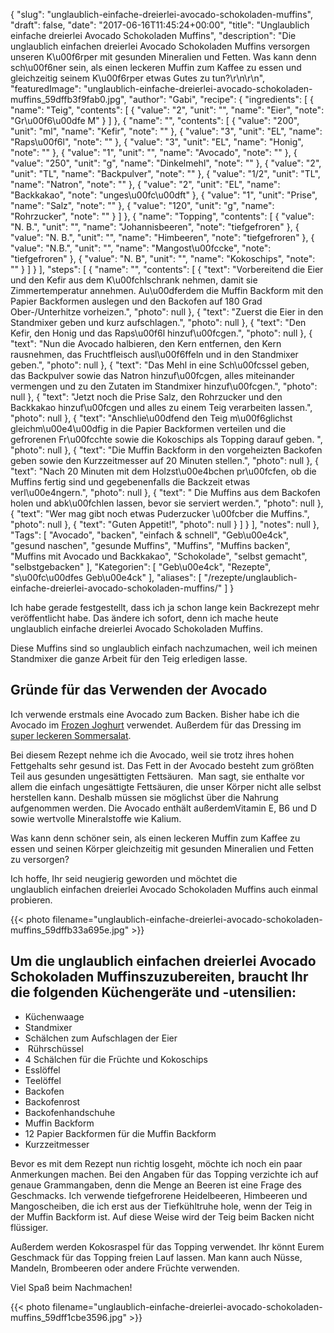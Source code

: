{
    "slug": "unglaublich-einfache-dreierlei-avocado-schokoladen-muffins",
    "draft": false,
    "date": "2017-06-16T11:45:24+00:00",
    "title": "Unglaublich einfache dreierlei Avocado Schokoladen Muffins",
    "description": "Die unglaublich einfachen dreierlei Avocado Schokoladen Muffins versorgen unseren K\u00f6rper mit gesunden Mineralien und Fetten.  Was kann denn sch\u00f6ner sein, als einen leckeren Muffin zum Kaffee zu essen und gleichzeitig seinem K\u00f6rper etwas Gutes zu tun?\r\n\r\n",
    "featuredImage": "unglaublich-einfache-dreierlei-avocado-schokoladen-muffins_59dffb3f9fab0.jpg",
    "author": "Gabi",
    "recipe": {
        "ingredients": [
            {
                "name": "Teig",
                "contents": [
                    {
                        "value": "2",
                        "unit": "",
                        "name": "Eier",
                        "note": "Gr\u00f6\u00dfe M"
                    }
                ]
            },
            {
                "name": "",
                "contents": [
                    {
                        "value": "200",
                        "unit": "ml",
                        "name": "Kefir",
                        "note": ""
                    },
                    {
                        "value": "3",
                        "unit": "EL",
                        "name": "Raps\u00f6l",
                        "note": ""
                    },
                    {
                        "value": "3",
                        "unit": "EL",
                        "name": "Honig",
                        "note": ""
                    },
                    {
                        "value": "1",
                        "unit": "",
                        "name": "Avocado",
                        "note": ""
                    },
                    {
                        "value": "250",
                        "unit": "g",
                        "name": "Dinkelmehl",
                        "note": ""
                    },
                    {
                        "value": "2",
                        "unit": "TL",
                        "name": "Backpulver",
                        "note": ""
                    },
                    {
                        "value": "1\/2",
                        "unit": "TL",
                        "name": "Natron",
                        "note": ""
                    },
                    {
                        "value": "2",
                        "unit": "EL",
                        "name": "Backkakao",
                        "note": "unges\u00fc\u00dft"
                    },
                    {
                        "value": "1",
                        "unit": "Prise",
                        "name": "Salz",
                        "note": ""
                    },
                    {
                        "value": "120",
                        "unit": "g",
                        "name": "Rohrzucker",
                        "note": ""
                    }
                ]
            },
            {
                "name": "Topping",
                "contents": [
                    {
                        "value": "N. B.",
                        "unit": "",
                        "name": "Johannisbeeren",
                        "note": "tiefgefroren"
                    },
                    {
                        "value": "N. B.",
                        "unit": "",
                        "name": "Himbeeren",
                        "note": "tiefgefroren"
                    },
                    {
                        "value": "N.B.",
                        "unit": "",
                        "name": "Mangost\u00fccke",
                        "note": "tiefgefroren"
                    },
                    {
                        "value": "N. B",
                        "unit": "",
                        "name": "Kokoschips",
                        "note": ""
                    }
                ]
            }
        ],
        "steps": [
            {
                "name": "",
                "contents": [
                    {
                        "text": "Vorbereitend die Eier und den Kefir aus dem K\u00fchlschrank nehmen, damit sie Zimmertemperatur annehmen. Au\u00dferdem die Muffin Backform mit den Papier Backformen auslegen und den Backofen auf 180 Grad Ober-\/Unterhitze vorheizen.",
                        "photo": null
                    },
                    {
                        "text": "Zuerst die Eier in den Standmixer geben und kurz aufschlagen.",
                        "photo": null
                    },
                    {
                        "text": "Den Kefir,  den Honig und das Raps\u00f6l hinzuf\u00fcgen.",
                        "photo": null
                    },
                    {
                        "text": "Nun die Avocado halbieren, den Kern entfernen, den Kern rausnehmen, das Fruchtfleisch ausl\u00f6ffeln und in den Standmixer geben.",
                        "photo": null
                    },
                    {
                        "text": "Das Mehl in eine Sch\u00fcssel geben, das Backpulver sowie das Natron hinzuf\u00fcgen, alles miteinander vermengen und zu den Zutaten im Standmixer hinzuf\u00fcgen.",
                        "photo": null
                    },
                    {
                        "text": "Jetzt noch die Prise Salz, den Rohrzucker und den Backkakao hinzuf\u00fcgen und alles zu einem Teig verarbeiten lassen.",
                        "photo": null
                    },
                    {
                        "text": "Anschlie\u00dfend den Teig m\u00f6glichst gleichm\u00e4\u00dfig in die Papier Backformen verteilen und die gefrorenen Fr\u00fcchte sowie die Kokoschips als Topping darauf geben. ",
                        "photo": null
                    },
                    {
                        "text": "Die Muffin Backform in den vorgeheizten Backofen geben sowie den Kurzzeitmesser auf 20 Minuten stellen.",
                        "photo": null
                    },
                    {
                        "text": "Nach 20 Minuten mit dem Holzst\u00e4bchen pr\u00fcfen, ob die Muffins fertig sind und gegebenenfalls die Backzeit etwas verl\u00e4ngern.",
                        "photo": null
                    },
                    {
                        "text": " Die Muffins aus dem Backofen holen und abk\u00fchlen lassen, bevor sie serviert werden.",
                        "photo": null
                    },
                    {
                        "text": "Wer mag gibt noch etwas Puderzucker \u00fcber die Muffins.",
                        "photo": null
                    },
                    {
                        "text": "Guten Appetit!",
                        "photo": null
                    }
                ]
            }
        ],
        "notes": null
    },
    "Tags": [
        "Avocado",
        "backen",
        "einfach &amp; schnell",
        "Geb\u00e4ck",
        "gesund naschen",
        "gesunde Muffins",
        "Muffins",
        "Muffins backen",
        "Muffins mit Avocado und Backkakao",
        "Schokolade",
        "selbst gemacht",
        "selbstgebacken"
    ],
    "Kategorien": [
        "Geb\u00e4ck",
        "Rezepte",
        "s\u00fc\u00dfes Geb\u00e4ck"
    ],
    "aliases": [
        "\/rezepte\/unglaublich-einfache-dreierlei-avocado-schokoladen-muffins\/"
    ]
}

Ich habe gerade festgestellt, dass ich ja schon lange kein Backrezept mehr veröffentlicht habe. Das ändere ich sofort, denn ich mache heute unglaublich einfache dreierlei Avocado Schokoladen Muffins.

Diese Muffins sind so unglaublich einfach nachzumachen, weil ich meinen Standmixer die ganze Arbeit für den Teig erledigen lasse.

 

## Gründe für das Verwenden der Avocado

 

Ich verwende erstmals eine Avocado zum Backen. Bisher habe ich die Avocado im [Frozen Joghurt][1] verwendet. Außerdem für das Dressing im [super leckeren Sommersalat][2].

Bei diesem Rezept nehme ich die Avocado, weil sie trotz ihres hohen Fettgehalts sehr gesund ist. Das Fett in der Avocado besteht zum größten Teil aus gesunden ungesättigten Fettsäuren.  Man sagt, sie enthalte vor allem die einfach ungesättigte Fettsäuren, die unser Körper nicht alle selbst herstellen kann. Deshalb müssen sie möglichst über die Nahrung aufgenommen werden. Die Avocado enthält außerdemVitamin E, B6 und D sowie wertvolle Mineralstoffe wie Kalium.

Was kann denn schöner sein, als einen leckeren Muffin zum Kaffee zu essen und seinen Körper gleichzeitig mit gesunden Mineralien und Fetten zu versorgen?

 

Ich hoffe, Ihr seid neugierig geworden und möchtet die unglaublich einfachen dreierlei Avocado Schokoladen Muffins auch einmal probieren.

 

{{< photo filename="unglaublich-einfache-dreierlei-avocado-schokoladen-muffins_59dffb33a695e.jpg" >}}

 

 

 

 

 

 

 

 

 

 

 

 

 

 

## 

## Um die unglaublich einfachen dreierlei Avocado Schokoladen Muffinszuzubereiten, braucht Ihr die folgenden Küchengeräte und -utensilien:

 * Küchenwaage
 * Standmixer
 * Schälchen zum Aufschlagen der Eier
 *  Rührschüssel
 * 4 Schälchen für die Früchte und Kokoschips
 * Esslöffel
 * Teelöffel
 * Backofen
 * Backofenrost
 * Backofenhandschuhe
 * Muffin Backform
 * 12 Papier Backformen für die Muffin Backform
 * Kurzzeitmesser

 

Bevor es mit dem Rezept nun richtig losgeht, möchte ich noch ein paar Anmerkungen machen. Bei den Angaben für das Topping verzichte ich auf genaue Grammangaben, denn die Menge an Beeren ist eine Frage des Geschmacks. Ich verwende tiefgefrorene Heidelbeeren, Himbeeren und Mangoscheiben, die ich erst aus der Tiefkühltruhe hole, wenn der Teig in der Muffin Backform ist. Auf diese Weise wird der Teig beim Backen nicht flüssiger.

Außerdem werden Kokosraspel für das Topping verwendet. Ihr könnt Eurem Geschmack für das Topping freien Lauf lassen. Man kann auch Nüsse, Mandeln, Brombeeren oder andere Früchte verwenden.

 

Viel Spaß beim Nachmachen!

 

{{< photo filename="unglaublich-einfache-dreierlei-avocado-schokoladen-muffins_59dff1cbe3596.jpg" >}}

<span class="embed-youtube" style="text-align:center; display: block;"></span>





 [1]: https://kochfokus.de/rezepte/avocado-frozen-joghurt/
 [2]: https://kochfokus.de/rezepte/super-leckerer-sommersalat-super-schnell-und-einfach/
